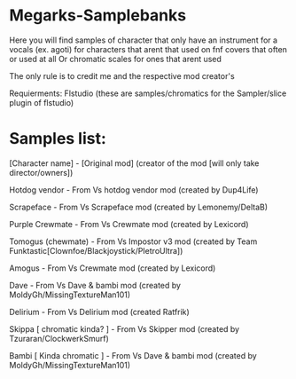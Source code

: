 # Megarks-Samplebanks

Here you will find samples of character that only have an instrument for a vocals (ex. agoti) for characters that arent that used on fnf covers that often or used at all
Or chromatic scales for ones that arent used

The only rule is to credit me and the respective mod creator's

Requierments:
Flstudio (these are samples/chromatics for the Sampler/slice plugin of flstudio)

# Samples list:
[Character name] - [Original mod] (creator of the mod [will only take director/owners])

Hotdog vendor - From Vs hotdog vendor mod (created by Dup4Life)

Scrapeface - From Vs Scrapeface mod (created by Lemonemy/DeltaB)

Purple Crewmate - From Vs Crewmate mod (created by Lexicord)

Tomogus (chewmate) - From Vs Impostor v3 mod (created by Team Funktastic[Clownfoe/Blackjoystick/PIetroUltra])

Amogus - From Vs Crewmate mod (created by Lexicord)

Dave - From Vs Dave & bambi mod (created by MoldyGh/MissingTextureMan101)

Delirium - From Vs Delirium mod (created Ratfrik)

Skippa [ chromatic kinda? ] - From Vs Skipper mod (created by Tzuraran/ClockwerkSmurf)

Bambi [ Kinda chromatic ] - From Vs Dave & bambi mod (created by MoldyGh/MissingTextureMan101)
